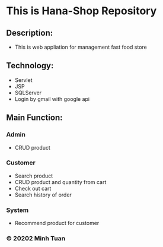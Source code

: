# This is Hana-Shop Repository

## Description:

* This is web appliation for management fast food store

## Technology:

* Servlet
* JSP
* SQLServer
* Login by gmail with  google api

## Main Function:

### Admin
* CRUD product

### Customer
* Search product
* CRUD product and quantity from cart
* Check out cart
* Search history of order

### System
* Recommend product for customer

### © 20202 Minh Tuan 
